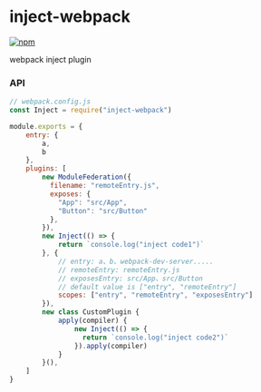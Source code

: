 # inject-webpack

[![npm](https://img.shields.io/npm/v/inject-webpack.svg)](https://www.npmjs.com/package/inject-webpack)

webpack inject plugin

### API

``` js
// webpack.config.js
const Inject = require("inject-webpack")

module.exports = {
    entry: {
        a,
        b
    },
    plugins: [
        new ModuleFederation({
          filename: "remoteEntry.js",
          exposes: {
            "App": "src/App",
            "Button": "src/Button"
          },
        }),
        new Inject(() => {
            return `console.log("inject code1")`
        }, {
            // entry: a、b、webpack-dev-server.....
            // remoteEntry: remoteEntry.js
            // exposesEntry: src/App、src/Button
            // default value is ["entry", "remoteEntry"]
            scopes: ["entry", "remoteEntry", "exposesEntry"]
        }),
        new class CustomPlugin {
            apply(compiler) {
                new Inject(() => {
                  return `console.log("inject code2")`
                }).apply(compiler)
            }
        }(),
    ]
}
```
